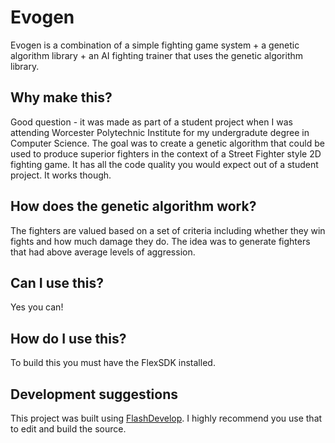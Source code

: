# Evogen

Evogen is a combination of a simple fighting game system + a genetic algorithm library + an AI fighting trainer that uses the genetic algorithm library.

## Why make this?

Good question - it was made as part of a student project when I was attending Worcester Polytechnic Institute for my undergradute degree in Computer Science. The goal was to create a genetic algorithm that could be used to produce superior fighters in the context of a Street Fighter style 2D fighting game. It has all the code quality you would expect out of a student project. It works though.

## How does the genetic algorithm work?

The fighters are valued based on a set of criteria including whether they win fights and how much damage they do. The idea was to generate fighters that had above average levels of aggression.

## Can I use this?

Yes you can!

## How do I use this?

To build this you must have the FlexSDK installed.

## Development suggestions

This project was built using [FlashDevelop](http://www.flashdevelop.org/). I highly recommend you use that to edit and build the source.
